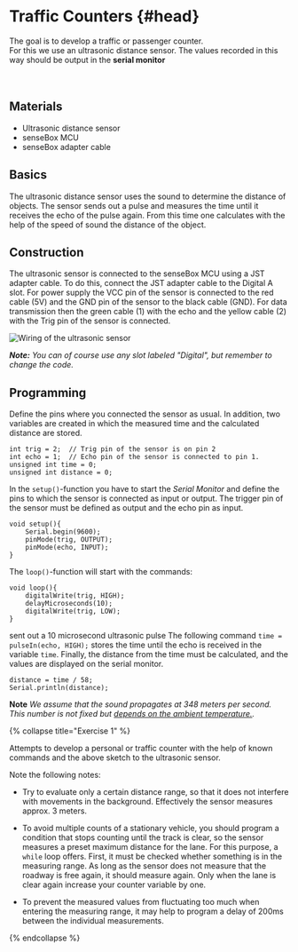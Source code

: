 # Traffic Counters {#head}

<div class="description">
The goal is to develop a traffic or passenger counter.<br>
For this we use an ultrasonic distance sensor. The values recorded in this way should be output in the  <b>serial monitor</b> 
</div>
<div class="line">
    <br>
    <br>
</div>

## Materials
* Ultrasonic distance sensor
* senseBox MCU
* senseBox adapter cable

## Basics
The ultrasonic distance sensor uses the sound to determine the distance of objects. The sensor sends out a pulse and measures the time until it receives the echo of the pulse again. From this time one calculates with the help of the speed of sound the distance of the object.

## Construction
The ultrasonic sensor is connected to the senseBox MCU using a JST adapter cable. To do this, connect the JST adapter cable to the Digital A slot. For power supply the VCC pin of the sensor is connected to the red cable (5V) and the GND pin of the sensor to the black cable (GND). For data transmission then the green cable (1) with the echo and the yellow cable (2) with the Trig pin of the sensor is connected.

![Wiring of the ultrasonic sensor](../../../pictures/projekte/Verkehrszaehler_v2.png)

***Note:*** *You can of course use any slot labeled "Digital", but remember to change the code.*

## Programming

Define the pins where you connected the sensor as usual. In addition, two variables are created in which the measured time and the calculated distance are stored.
```arduino
int trig = 2;  // Trig pin of the sensor is on pin 2
int echo = 1;  // Echo pin of the sensor is connected to pin 1.
unsigned int time = 0;
unsigned int distance = 0;
```

In the `setup()`-function you have to start the *Serial Monitor* and define the pins to which the sensor is connected as input or output. The trigger pin of the sensor must be defined as output and the echo pin as input.


```arduino
void setup(){
    Serial.begin(9600);
    pinMode(trig, OUTPUT);
    pinMode(echo, INPUT);
}
```

The `loop()`-function will start with the commands:

```arduino
void loop(){
    digitalWrite(trig, HIGH);
    delayMicroseconds(10);
    digitalWrite(trig, LOW);
}
```
sent out a 10 microsecond ultrasonic pulse
The following command `time = pulseIn(echo, HIGH);` stores the time until the echo is received in the variable `time`.
Finally, the distance from the time must be calculated, and the values are displayed on the serial monitor.

```arduino
distance = time / 58;
Serial.println(distance);
```
**Note** *We assume that the sound propagates at 348 meters per second. This number is not fixed but [depends on the ambient temperature.](https://en.wikipedia.org/wiki/Speed_of_sound).*

{% collapse title="Exercise 1" %}

Attempts to develop a personal or traffic counter with the help of known commands and the above sketch to the ultrasonic sensor.

Note the following notes:
- Try to evaluate only a certain distance range, so that it does not interfere with movements in the background. Effectively the sensor measures approx. 3 meters.

- To avoid multiple counts of a stationary vehicle, you should program a condition that stops counting until the track is clear, so the sensor measures a preset maximum distance for the lane. For this purpose, a `while` loop offers. First, it must be checked whether something is in the measuring range. As long as the sensor does not measure that the roadway is free again, it should measure again. Only when the lane is clear again increase your counter variable by one.

- To prevent the measured values ​​from fluctuating too much when entering the measuring range, it may help to program a delay of 200ms between the individual measurements.

{% endcollapse %}
